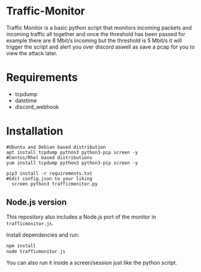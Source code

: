   # Traffic-Monitor

  Traffic Monitor is a basic python script that monitors incoming packets and incoming traffic all together and once the threshold has been passed for example there are 8 Mbit/s     incoming but the threshold is 5 Mbit/s it will trigger the script and alert you over discord aswell as save a pcap for you to view the attack later.

  # Requirements
  * tcpdump
  * datetime
  * discord_webhook

  # Installation

    #Ubuntu and Debian based distribution
    apt install tcpdump python3 python3-pip screen -y
    #Centos/Rhel based distributions
    yum install tcpdump python3 python3-pip screen -y
  
    pip3 install -r requirements.txt
    #Edit config.json to your liking
      screen python3 trafficmonitor.py

  Node.js version
  ----------------

  This repository also includes a Node.js port of the monitor in `trafficmonitor.js`.

  Install dependencies and run:

  ```powershell
  npm install
  node trafficmonitor.js
  ```

  You can also run it inside a screen/session just like the python script.
